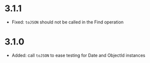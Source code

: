 # 3.1.1
* Fixed: `toJSON` should not be called in the Find operation

# 3.1.0
* Added: call `toJSON` to ease testing for Date and ObjectId instances